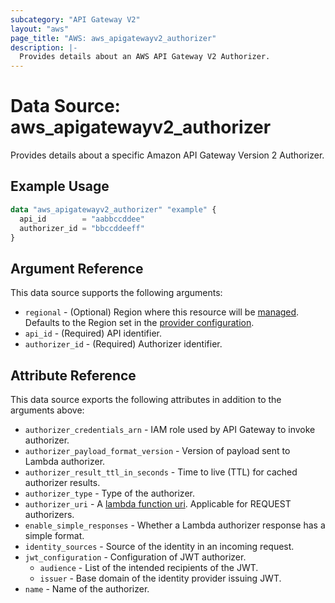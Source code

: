 ```yaml
---
subcategory: "API Gateway V2"
layout: "aws"
page_title: "AWS: aws_apigatewayv2_authorizer"
description: |-
  Provides details about an AWS API Gateway V2 Authorizer.
---
```

<!---
Documentation guidelines:
- Begin data source descriptions with "Provides details about..."
- Use simple language and avoid jargon
- Focus on brevity and clarity
- Use present tense and active voice
- Don't begin argument/attribute descriptions with "An", "The", "Defines", "Indicates", or "Specifies"
- Boolean arguments should begin with "Whether to"
- Use "example" instead of "test" in examples
--->

# Data Source: aws_apigatewayv2_authorizer

Provides details about a specific Amazon API Gateway Version 2 Authorizer.

## Example Usage

```terraform
data "aws_apigatewayv2_authorizer" "example" {
  api_id        = "aabbccddee"
  authorizer_id = "bbccddeeff"
}
```

## Argument Reference

This data source supports the following arguments:

* `regional` - (Optional) Region where this resource will be [managed](https://docs.aws.amazon.com/general/latest/gr/rande.html#regional-endpoints). Defaults to the Region set in the [provider configuration](https://registry.terraform.io/providers/hashicorp/aws/latest/docs#aws-configuration-reference).
* `api_id` - (Required) API identifier.
* `authorizer_id` - (Required) Authorizer identifier.

## Attribute Reference

This data source exports the following attributes in addition to the arguments above:

* `authorizer_credentials_arn` - IAM role used by API Gateway to invoke authorizer.
* `authorizer_payload_format_version` - Version of payload sent to Lambda authorizer.
* `authorizer_result_ttl_in_seconds` - Time to live (TTL) for cached authorizer results.
* `authorizer_type` - Type of the authorizer.
* `authorizer_uri` - A [lambda function uri](https://docs.aws.amazon.com/apigatewayv2/latest/api-reference/apis-apiid-authorizers-authorizerid.html#apis-apiid-authorizers-authorizerid-properties). Applicable for REQUEST authorizers.
* `enable_simple_responses` - Whether a Lambda authorizer response has a simple format.
* `identity_sources` - Source of the identity in an incoming request.
* `jwt_configuration` - Configuration of JWT authorizer.
    * `audience` - List of the intended recipients of the JWT.
    * `issuer` - Base domain of the identity provider issuing JWT.
* `name` - Name of the authorizer.
